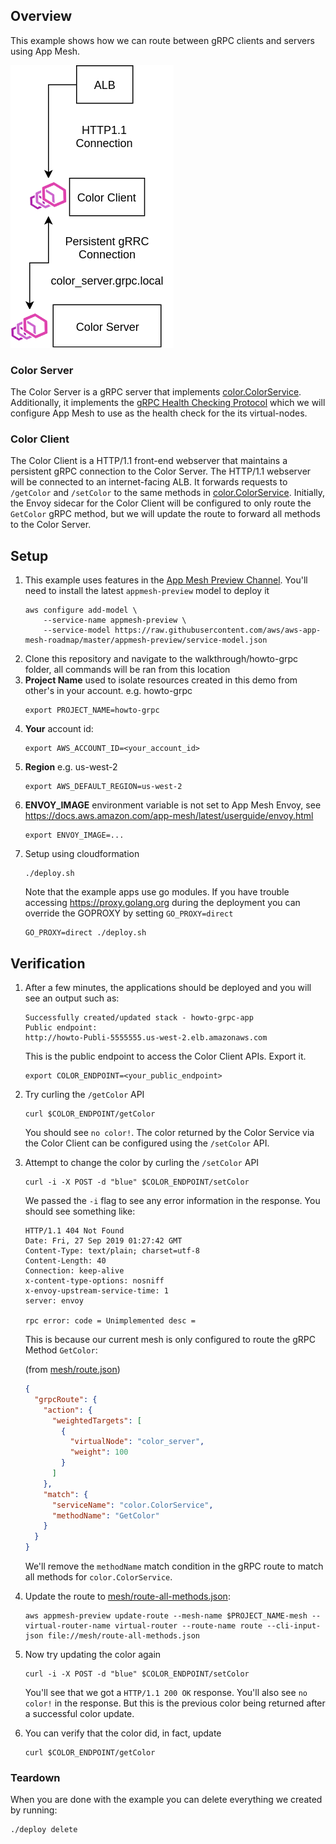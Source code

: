 ## Overview

This example shows how we can route between gRPC clients and servers using App Mesh.

![System Diagram](./howto-grpc.png "System Diagram")

### Color Server

The Color Server is a gRPC server that implements [color.ColorService](./color.proto). Additionally, it implements the [gRPC Health Checking Protocol](https://github.com/grpc/grpc/blob/master/doc/health-checking.md) which we will configure App Mesh to use as the health check for the its virtual-nodes.

### Color Client

The Color Client is a HTTP/1.1 front-end webserver that maintains a persistent gRPC connection to the Color Server. The HTTP/1.1 webserver will be connected to an internet-facing ALB. It forwards requests to `/getColor` and `/setColor` to the same methods in [color.ColorService](./color.proto). Initially, the Envoy sidecar for the Color Client will be configured to only route the `GetColor` gRPC method, but we will update the route to forward all methods to the Color Server.

## Setup

1. This example uses features in the [App Mesh Preview Channel](https://docs.aws.amazon.com/app-mesh/latest/userguide/preview.html). You'll need to install the latest `appmesh-preview` model to deploy it
    ```
    aws configure add-model \
        --service-name appmesh-preview \
        --service-model https://raw.githubusercontent.com/aws/aws-app-mesh-roadmap/master/appmesh-preview/service-model.json
    ```
2. Clone this repository and navigate to the walkthrough/howto-grpc folder, all commands will be ran from this location
3. **Project Name** used to isolate resources created in this demo from other's in your account. e.g. howto-grpc
    ```
    export PROJECT_NAME=howto-grpc
    ```
4. **Your** account id:
    ```
    export AWS_ACCOUNT_ID=<your_account_id>
    ```
5. **Region** e.g. us-west-2
    ```
    export AWS_DEFAULT_REGION=us-west-2
    ```
6. **ENVOY_IMAGE** environment variable is not set to App Mesh Envoy, see https://docs.aws.amazon.com/app-mesh/latest/userguide/envoy.html
    ```
    export ENVOY_IMAGE=...
    ```
7. Setup using cloudformation
    ```
    ./deploy.sh
    ```
   Note that the example apps use go modules. If you have trouble accessing https://proxy.golang.org during the deployment you can override the GOPROXY by setting `GO_PROXY=direct`
   ```
   GO_PROXY=direct ./deploy.sh
   ```

## Verification

1. After a few minutes, the applications should be deployed and you will see an output such as:
    ```
    Successfully created/updated stack - howto-grpc-app
    Public endpoint:
    http://howto-Publi-5555555.us-west-2.elb.amazonaws.com
    ```
   This is the public endpoint to access the Color Client APIs. Export it.
    ```
    export COLOR_ENDPOINT=<your_public_endpoint>
    ```
2. Try curling the `/getColor` API
    ```
    curl $COLOR_ENDPOINT/getColor
    ```
   You should see `no color!`. The color returned by the Color Service via the Color Client can be configured using the `/setColor` API.
3. Attempt to change the color by curling the `/setColor` API
    ```
    curl -i -X POST -d "blue" $COLOR_ENDPOINT/setColor
    ```
   We passed the `-i` flag to see any error information in the response. You should see something like:
    ```
    HTTP/1.1 404 Not Found
    Date: Fri, 27 Sep 2019 01:27:42 GMT
    Content-Type: text/plain; charset=utf-8
    Content-Length: 40
    Connection: keep-alive
    x-content-type-options: nosniff
    x-envoy-upstream-service-time: 1
    server: envoy

    rpc error: code = Unimplemented desc = 
    ```
   This is because our current mesh is only configured to route the gRPC Method `GetColor`:
   
   (from [mesh/route.json](./mesh/route.json))
    ```json
    {
      "grpcRoute": {
        "action": {
          "weightedTargets": [
            {
              "virtualNode": "color_server",
              "weight": 100
            }
          ]
        },
        "match": {
          "serviceName": "color.ColorService",
          "methodName": "GetColor"
        }
      }
    }
    ```
   We'll remove the `methodName` match condition in the gRPC route to match all methods for `color.ColorService`.
4. Update the route to [mesh/route-all-methods.json](./mesh/route-all-methods.json):
    ```
    aws appmesh-preview update-route --mesh-name $PROJECT_NAME-mesh --virtual-router-name virtual-router --route-name route --cli-input-json file://mesh/route-all-methods.json
    ```
5. Now try updating the color again
    ```
    curl -i -X POST -d "blue" $COLOR_ENDPOINT/setColor
    ```
   You'll see that we got a `HTTP/1.1 200 OK` response. You'll also see `no color!` in the response. But this is the previous color being returned after a successful color update.
6. You can verify that the color did, in fact, update
    ```
    curl $COLOR_ENDPOINT/getColor
    ```

### Teardown
When you are done with the example you can delete everything we created by running:
```
./deploy delete
```
